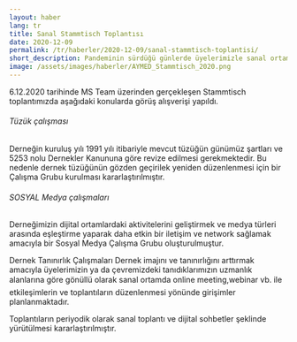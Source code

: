 ```yaml
---
layout: haber
lang: tr
title: Sanal Stammtisch Toplantısı
date: 2020-12-09
permalink: /tr/haberler/2020-12-09/sanal-stammtisch-toplantisi/
short_description: Pandeminin sürdüğü günlerde üyelerimizle sanal ortamda bir araya geldik...
image: /assets/images/haberler/AYMED_Stammtisch_2020.png
---
```


6.12.2020 tarihinde MS Team üzerinden gerçekleşen Stammtisch toplantımızda aşağıdaki konularda görüş alışverişi yapıldı.
<br />


<h6>Tüzük çalışması</h6>
Derneğin kuruluş yılı 1991 yılı itibariyle mevcut tüzüğün günümüz şartları ve 5253 nolu Dernekler Kanununa göre revize edilmesi gerekmektedir. Bu nedenle dernek tüzüğünün gözden geçirilek  yeniden düzenlenmesi için bir Çalışma Grubu kurulması kararlaştırılmıştır.

<h6>SOSYAL Medya çalışmaları</h6>
Derneğimizin dijital ortamlardaki aktivitelerini geliştirmek ve medya türleri arasında eşleştirme yaparak daha etkin bir iletişim ve network sağlamak amacıyla bir Sosyal Medya Çalışma Grubu oluşturulmuştur.

Dernek Tanınırlık Çalışmaları
Dernek imajını ve tanınırlığını arttırmak amacıyla üyelerimizin ya da çevremizdeki tanıdıklarımızın uzmanlık alanlarına göre gönüllü olarak sanal ortamda online meeting,webinar vb. ile etkileşimlerin ve toplantıların düzenlenmesi yönünde girişimler planlanmaktadır.

Toplantıların periyodik olarak sanal toplantı ve dijital sohbetler şeklinde yürütülmesi kararlaştırılmıştır.
